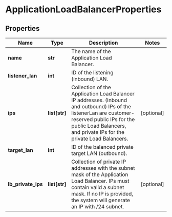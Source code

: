 # ApplicationLoadBalancerProperties

## Properties
| Name | Type | Description | Notes |
| ------------ | ------------- | ------------- | ------------- |
| **name** | **str** | The name of the Application Load Balancer. |  |
| **listener_lan** | **int** | ID of the listening (inbound) LAN. |  |
| **ips** | **list[str]** | Collection of the Application Load Balancer IP addresses. (Inbound and outbound) IPs of the listenerLan are customer-reserved public IPs for the public Load Balancers, and private IPs for the private Load Balancers. | [optional]  |
| **target_lan** | **int** | ID of the balanced private target LAN (outbound). |  |
| **lb_private_ips** | **list[str]** | Collection of private IP addresses with the subnet mask of the Application Load Balancer. IPs must contain valid a subnet mask. If no IP is provided, the system will generate an IP with /24 subnet. | [optional]  |


